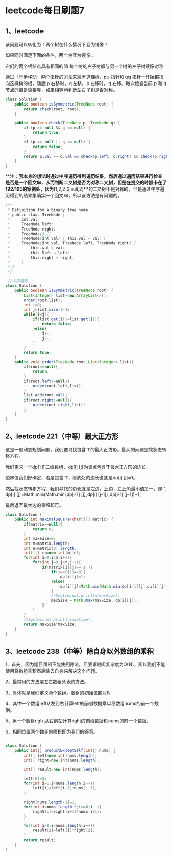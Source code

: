 # leetcode每日刷题7

## 1、leetcode

该问题可以转化为：两个树在什么情况下互为镜像？

如果同时满足下面的条件，两个树互为镜像：

它们的两个根结点具有相同的值
每个树的右子树都与另一个树的左子树镜像对称

通过「同步移动」两个指针的方法来遍历这棵树，pp 指针和 qq 指针一开始都指向这棵树的根，随后 p 右移时，q 左移，p 左移时，q 右移。每次检查当前 p 和 q 节点的值是否相等，如果相等再判断左右子树是否对称。

```java
class Solution {
    public boolean isSymmetric(TreeNode root) {
        return check(root, root);
    }

    public boolean check(TreeNode p, TreeNode q) {
        if (p == null && q == null) {
            return true;
        }
        if (p == null || q == null) {
            return false;
        }
        return p.val == q.val && check(p.left, q.right) && check(p.right, q.left);
    }
}
```

**注：**我本身的想法时通过中序遍历得到遍历结果，然后通过遍历结果进行检查是否是一个回文串，从而判断二叉树是否为对称二叉树，但是在提交的时候卡在了192/195的案例处，因为**[1,2,2,2,null,2]**的二叉树不是对称的，但是通过中序遍历得到的结果集确实一个回文串，所以该方法是有问题的。

```java
/**
 * Definition for a binary tree node.
 * public class TreeNode {
 *     int val;
 *     TreeNode left;
 *     TreeNode right;
 *     TreeNode() {}
 *     TreeNode(int val) { this.val = val; }
 *     TreeNode(int val, TreeNode left, TreeNode right) {
 *         this.val = val;
 *         this.left = left;
 *         this.right = right;
 *     }
 * }
 */

 //中序遍历
class Solution {
    public boolean isSymmetric(TreeNode root) {
        List<Integer> list=new ArrayList<>();
        order(root,list);
        int i=0;
        int j=list.size()-1;
        while(i<j){
            if(list.get(i)!=list.get(j)){
                return false;
            }else{
                i++;
                j--;
            }
        }
        return true;
    }
    public void order(TreeNode root,List<Integer> list){
        if(root==null){
            return;
        }
        if(root.left!=null){
            order(root.left,list);
        }
        list.add(root.val);
        if(root.right!=null){
            order(root.right,list);
        }
    }
}
```

## 2、leetcode 221（中等）最大正方形

这是一题动态规划问题，我们要寻找包含‘1’的最大正方形。最大的问题是找状态转移方程。

我们定义一个dp[] []二维数组，dp[i] [j]为该点包含‘1’最大正方形的边长。

边界值我们好确定，若是包含‘1’，则该处的边长也就是dp[i] [j]=1。

然后找状态转移方程，我们寻找的边长就是左边，上边，左上角最小值加一，即：dp[i] [j]=Math.min(Math.min(dp[i-1] [j],dp[i] [j-1]),dp[i-1] [j-1])+1;

最后返回最大边的乘积即可。

```Java
class Solution {
    public int maximalSquare(char[][] matrix) {
        if(matrix==null){
            return 0;
        }
        int maxSize=0;
        int m=matrix.length;
        int n=matrix[0].length;
        int[][] dp=new int[m][n];
        for(int i=0;i<m;i++){
            for(int j=0;j<n;j++){
                if(matrix[i][j]=='1'){
                    if(i==0||j==0){
                        dp[i][j]=1;
                    }else{
                        dp[i][j]=Math.min(Math.min(dp[i-1][j],dp[i][j-1]),dp[i-1][j-1])+1;
                    }
                    //System.out.println(maxSize);
                    maxSize = Math.max(maxSize, dp[i][j]);
                }
            }
        }
        //System.out.println(maxSize);
        return maxSize*maxSize;
    }
}
```

## 3、leetcode 238（中等）除自身以外数组的乘积

1、首先，因为题目限制不能使用除法，且要求时间复杂度为O(N)，所以我们不能使用将数组乘积然后除去自身来解决这个问题。

2、最常用的方法是左右数组列表的方法。

3、具体就是我们定义两个数组，数组的初始值都为1。

4、其中一个数组left从左到右计算left的前缀数据乘以原数组nums的前一个数据。

5、另一个数组right从右到左计算right的前缀数据和nums的前一个数据。

6、相同位置两个数组的乘积即为我们的答案。

```Java

class Solution {
    public int[] productExceptSelf(int[] nums) {
        int[] left=new int[nums.length];
        int[] right=new int[nums.length];

        int[] result=new int[nums.length];

        left[0]=1;
        for(int i=1;i<nums.length;i++){
            left[i]=left[i-1]*nums[i-1];
        }

        right[nums.length-1]=1;
        for(int i=nums.length-2;i>=0;i--){
            right[i]=right[i+1]*nums[i+1];
        }

        for(int i=0;i<nums.length;i++){
            result[i]=left[i]*right[i];
        }
        return result;
    }
}
```

